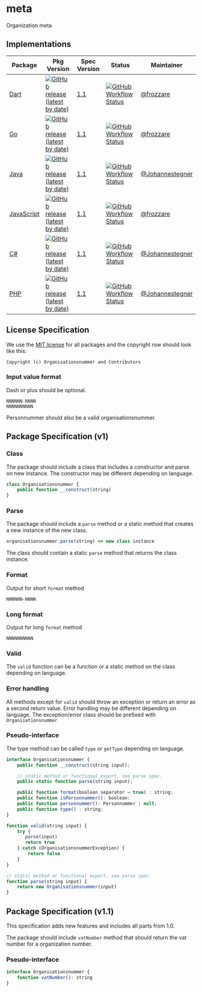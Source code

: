 # meta

Organization meta

## Implementations

| Package | Pkg Version | Spec Version | Status | Maintainer |
|---|---|---|---|---|
| [Dart](https://github.com/organisationsnummer/dart) | [![GitHub release (latest by date)](https://img.shields.io/github/v/release/organisationsnummer/dart?style=flat-square)](https://github.com/organisationsnummer/dart) | [1.1](https://github.com/organisationsnummer/meta/#package-specification-v11) | [![GitHub Workflow Status](https://img.shields.io/github/actions/workflow/status/organisationsnummer/dart/test.yml?branch=master)](https://github.com/organisationsnummer/dart/actions) | [@frozzare](https://github.com/frozzare)
| [Go](https://github.com/organisationsnummer/go) | [![GitHub release (latest by date)](https://img.shields.io/github/v/release/organisationsnummer/go?style=flat-square)](https://github.com/organisationsnummer/go) | [1.1](https://github.com/organisationsnummer/meta/#package-specification-v11) | [![GitHub Workflow Status](https://img.shields.io/github/actions/workflow/status/organisationsnummer/go/go.yml?branch=master)](https://github.com/organisationsnummer/go/actions) | [@frozzare](https://github.com/frozzare)
| [Java](https://github.com/organisationsnummer/java) | [![GitHub release (latest by date)](https://img.shields.io/github/v/release/organisationsnummer/java?style=flat-squarehttps://img.shields.io/github/v/release/organisationsnummer/java?style=flat-square)](https://github.com/organisationsnummer/javahttps://github.com/organisationsnummer/java) | [1.1](https://github.com/personnummer/meta/#package-specification-v11) | [![GitHub Workflow Status](https://img.shields.io/github/actions/workflow/status/organisationsnummer/java/test.yml?branch=master)](https://github.com/personnummer/java/actionshttps://github.com/personnummer/java/actions) | [@Johannestegner](https://github.com/Johannestegner)
| [JavaScript](https://github.com/organisationsnummer/js) | [![GitHub release (latest by date)](https://img.shields.io/github/v/release/organisationsnummer/js?style=flat-square)](https://github.com/organisationsnummer/js) | [1.1](https://github.com/personnummer/meta/#package-specification-v11) | [![GitHub Workflow Status](https://img.shields.io/github/actions/workflow/status/organisationsnummer/js/nodejs.yml?branch=master)](https://github.com/personnummer/js/actions) | [@frozzare](https://github.com/frozzare)
| [C#](https://github.com/organisationsnummer/csharp) | [![GitHub release (latest by date)](https://img.shields.io/github/v/release/organisationsnummer/csharp?style=flat-square)](https://github.com/organisationsnummer/csharp) | [1.1](https://github.com/personnummer/meta/#package-specification-v11) | [![GitHub Workflow Status](https://img.shields.io/github/actions/workflow/status/organisationsnummer/csharp/test.yml?branch=master)](https://github.com/personnummer/csharp/actions) | [@Johannestegner](https://github.com/Johannestegner)
| [PHP](https://github.com/organisationsnummer/php) | [![GitHub release (latest by date)](https://img.shields.io/github/v/release/organisationsnummer/php?style=flat-square)](https://github.com/organisationsnummer/php) | [1.1](https://github.com/personnummer/meta/#package-specification-v11) | [![GitHub Workflow Status](https://img.shields.io/github/actions/workflow/status/organisationsnummer/php/test.yml?branch=master)](https://github.com/personnummer/php/actions) | [@Johannestegner](https://github.com/Johannestegner)

## License Specification

We use the [MIT license](https://opensource.org/licenses/MIT) for all packages and the copyright row should look like this:

```
Copyright (c) Organisationsnummer and Contributors
```

### Input value format

Dash or plus should be optional.

```
NNNNNN-NNNN
NNNNNNNNNN
```

Personnummer should also be a valid organisationsnummer.

## Package Specification (v1)

### Class

The package should include a class that includes a constructor and parse on new instance. The constructor may be different depending on language.

```js
class Organisationsnummer {
    public function __construct(string)
}
```

### Parse

The package should include a `parse` method or a static method that creates a new instance of the new class.

```js
organisationsnummer.parse(string) => new class instance
```

The class should contain a static `parse` method that returns the class instance.

### Format

Output for short `format` method

```
NNNNNN-NNNN
```

### Long format

Output for long `format` method

```
NNNNNNNNNN
```

### Valid

The `valid` function can be a function or a static method on the class depending on language.

### Error handling

All methods except for `valid` should throw an exception or return an error as a second return value. Error handling may be different depending on language. The exception/error class should be prefixed with `Organisationsnummer`

### Pseudo-interface

The type method can be called `type` or `getType` depending on language.

```js
interface Organisationsnummer {
    public function __construct(string input);

    // static method or functional export, see parse spec.
    public static function parse(string input);

    public function format(boolean separator = true) : string;
    public function isPersonnummer(): boolean;
    public function personnummer(): Personnummer | null;
    public function type() : string;
}

function valid(string input) {
    try {
       parse(input)
       return true
    } catch (OrganisationsnummerException) {
        return false
    }
}

// static method or functional export, see parse spec.
function parse(string input) {
    return new Organisationsnummer(input)
}
```

## Package Specification (v1.1)

This specification adds new features and includes all parts from 1.0.

The package should include `vatNumber` method that should return the vat number for a organization number.

### Pseudo-interface

```js
interface Organisationsnummer {
    function vatNumber(): string
}
